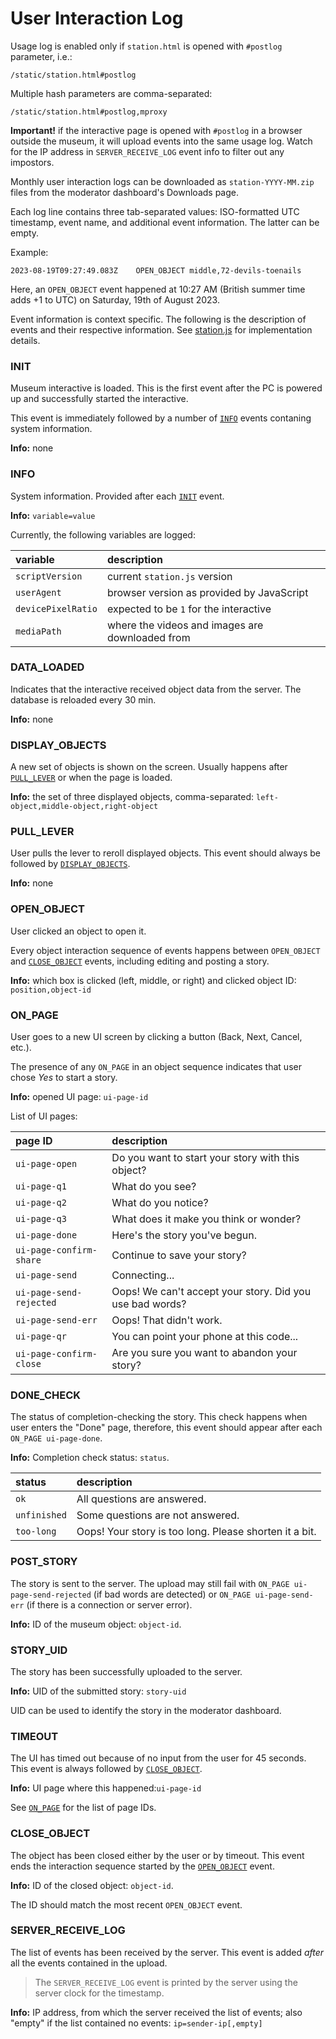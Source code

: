 
# User Interaction Log


Usage log is enabled only if `station.html` is opened with `#postlog` parameter, i.e.:
```
/static/station.html#postlog
```

Multiple hash parameters are comma-separated:
```
/static/station.html#postlog,mproxy
```

**Important!** if the interactive page is opened with `#postlog` in a browser outside the museum, it will upload events into the same usage log. Watch for the IP address in `SERVER_RECEIVE_LOG` event info to filter out any impostors.

Monthly user interaction logs can be downloaded as `station-YYYY-MM.zip` files from the moderator dashboard's Downloads page.

Each log line contains three tab-separated values: ISO-formatted UTC timestamp, event name, and additional event information. The latter can be empty.

Example:

```
2023-08-19T09:27:49.083Z	OPEN_OBJECT	middle,72-devils-toenails
```

Here, an `OPEN_OBJECT` event happened at 10:27 AM (British summer time adds +1 to UTC) on Saturday, 19th of August 2023.

Event information is context specific. The following is the description of events and their respective information.
See [station.js](../server/static/station.js) for implementation details.

### INIT

Museum interactive is loaded. This is the first event after the PC is powered up and successfully started the interactive.

This event is immediately followed by a number of [`INFO`](#info) events contaning system information.

**Info:** none


### INFO

System information. Provided after each [`INIT`](#init) event.

**Info:** `variable=value` 

Currently, the following variables are logged:

| variable | description |
| :--- | :--- |
| `scriptVersion` | current `station.js` version |
| `userAgent` | browser version as provided by JavaScript |
| `devicePixelRatio` | expected to be `1` for the interactive |
| `mediaPath` | where the videos and images are downloaded from |


### DATA_LOADED

Indicates that the interactive received object data from the server. The database is reloaded every 30 min.

**Info:** none


### DISPLAY_OBJECTS

A new set of objects is shown on the screen. Usually happens after [`PULL_LEVER`](#pull_lever) or when the page is loaded.

**Info:** the set of three displayed objects, comma-separated: `left-object,middle-object,right-object`


### PULL_LEVER

User pulls the lever to reroll displayed objects. This event should always be followed by [`DISPLAY_OBJECTS`](#display_objects).

**Info:** none


### OPEN_OBJECT

User clicked an object to open it.

Every object interaction sequence of events happens between `OPEN_OBJECT` and [`CLOSE_OBJECT`](#close_object)
events, including editing and posting a story.

**Info:** which box is clicked (left, middle, or right) and clicked object ID: `position,object-id`


### ON_PAGE

User goes to a new UI screen by clicking a button (Back, Next, Cancel, etc.).

The presence of any `ON_PAGE` in an object sequence indicates that user chose _Yes_ to start a story.

**Info:** opened UI page: `ui-page-id`

List of UI pages:

| page ID | description |
| :--- | :--- |
| `ui-page-open` | Do you want to start your story with this object? |
| `ui-page-q1` | What do you see? |
| `ui-page-q2` | What do you notice? |
| `ui-page-q3` | What does it make you think or wonder? |
| `ui-page-done` | Here's the story you've begun. |
| `ui-page-confirm-share` | Continue to save your story? |
| `ui-page-send` | Connecting... |
| `ui-page-send-rejected` | Oops! We can't accept your story. Did you use bad words? |
| `ui-page-send-err` | Oops! That didn't work. |
| `ui-page-qr` | You can point your phone at this code... |
| `ui-page-confirm-close` | Are you sure you want to abandon your story? |


### DONE_CHECK

The status of completion-checking the story. This check happens when user enters the "Done" page,
therefore, this event should appear after each `ON_PAGE ui-page-done`.

**Info:** Completion check status: `status`.

| status | description |
| :--- | :--- |
| `ok` | All questions are answered. |
| `unfinished` | Some questions are not answered. |
| `too-long` | Oops! Your story is too long. Please shorten it a bit. |


### POST_STORY

The story is sent to the server. The upload may still fail with `ON_PAGE ui-page-send-rejected` (if bad words are detected)
or `ON_PAGE ui-page-send-err` (if there is a connection or server error).

**Info:** ID of the museum object: `object-id`.


### STORY_UID

The story has been successfully uploaded to the server.

**Info:** UID of the submitted story: `story-uid`

UID can be used to identify the story in the moderator dashboard.


### TIMEOUT

The UI has timed out because of no input from the user for 45 seconds. This event is always followed by [`CLOSE_OBJECT`](#close_object).

**Info:** UI page where this happened:`ui-page-id`

See [`ON_PAGE`](#onpage) for the list of page IDs.


### CLOSE_OBJECT

The object has been closed either by the user or by timeout. This event ends the interaction sequence started
by the [`OPEN_OBJECT`](#open_object) event.

**Info:** ID of the closed object: `object-id`.

The ID should match the most recent `OPEN_OBJECT` event.


### SERVER_RECEIVE_LOG

The list of events has been received by the server. This event is added _after_ all the events contained in the upload.

> The `SERVER_RECEIVE_LOG` event is printed by the server using the server clock for the timestamp.

**Info:** IP address, from which the server received the list of events; also "empty" if the list contained no events: `ip=sender-ip[,empty]`
